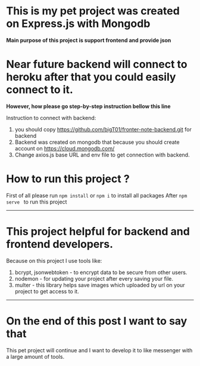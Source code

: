 # This is my pet project was created on Express.js with Mongodb 
**Main purpose of this project is support frontend and provide json**

# Near future backend will connect to heroku after that you could easily connect to it.
**However, how please go step-by-step instruction bellow this line**

Instruction to connect with backend:
1. you should copy https://github.com/bigT01/fronter-note-backend.git for backend
2. Backend was created on mongodb that because you should create account on https://cloud.mongodb.com/ 
3. Change axios.js base URL and env file to get connection with backend.

# How to run this project ?
 
First of all please run `npm install` or `npm i` to install all packages
After `npm serve ` to run this project

-----------------------------------------------------------------------------------------------------------------
# This project helpful for backend and frontend developers.
Because on this project I use tools like:
1. bcrypt, jsonwebtoken - to encrypt data to be secure from other users.
2. nodemon - for updating your project after every saving your file.
3. multer - this library helps save images which uploaded by url on your project to get access to it.

-----------------------------------------------------------------------------------------------------------------
# On the end of this post I want to say that
This pet project will continue and I want to develop it to like messenger with a large amount of tools.



